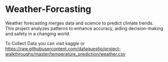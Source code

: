 # Weather-Forcasting
Weather forecasting merges data and science to predict climate trends. This project analyzes patterns to enhance accuracy, aiding decision-making and safety in a changing world.


To Collect Data you can visit kaggle or https://raw.githubusercontent.com/dataquestio/project-walkthroughs/master/temperature_prediction/weather.csv

